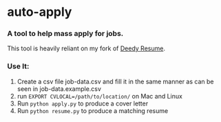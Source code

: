 # auto-apply
### A tool to help mass apply for jobs.

This tool is heavily reliant on my fork of [Deedy Resume](https://github.com/deedy/Deedy-Resume).

### Use It:
1. Create a csv file job-data.csv and fill it in the same manner as can be seen in job-data.example.csv
2. run `EXPORT CVLOCAL=/path/to/location/` on Mac and Linux
2. Run `python apply.py` to produce a cover letter
3. Run `python resume.py` to produce a matching resume
